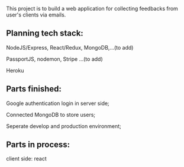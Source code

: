 This project is to build a web application for collecting feedbacks from user's clients via emails.

Planning tech stack:
-
NodeJS/Express, React/Redux, MongoDB,...(to add)

PassportJS, nodemon, Stripe ...(to add)

Heroku


Parts finished:
-
Google authentication login in server side;

Connected MongoDB to store users;

Seperate develop and production environment;

Parts in process:
-
client side:
react